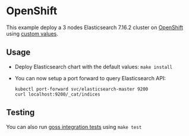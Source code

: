 # OpenShift

This example deploy a 3 nodes Elasticsearch 7.16.2 cluster on [OpenShift][]
using [custom values][].

## Usage

* Deploy Elasticsearch chart with the default values: `make install`

* You can now setup a port forward to query Elasticsearch API:

  ```
  kubectl port-forward svc/elasticsearch-master 9200
  curl localhost:9200/_cat/indices
  ```

## Testing

You can also run [goss integration tests][] using `make test`


[custom values]: https://github.com/elastic/helm-charts/tree/7.16/elasticsearch/examples/openshift/values.yaml
[goss integration tests]: https://github.com/elastic/helm-charts/tree/7.16/elasticsearch/examples/openshift/test/goss.yaml
[openshift]: https://www.openshift.com/
